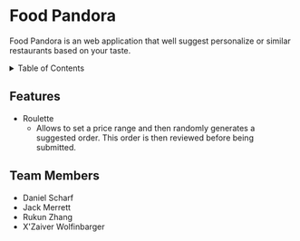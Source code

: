 # Food Pandora

Food Pandora is an web application that well suggest personalize or similar restaurants based on your taste.

<details>
<summary>Table of Contents</summary>

- [Food Pandora](#food-pandora)
  - [Features](#features)
  - [Team Members](#team-members)
</details>


## Features

* Roulette
  * Allows to set a price range and then randomly generates a suggested order. This order is then reviewed before being submitted.

## Team Members

* Daniel Scharf
* Jack Merrett
* Rukun Zhang
* X'Zaiver Wolfinbarger
